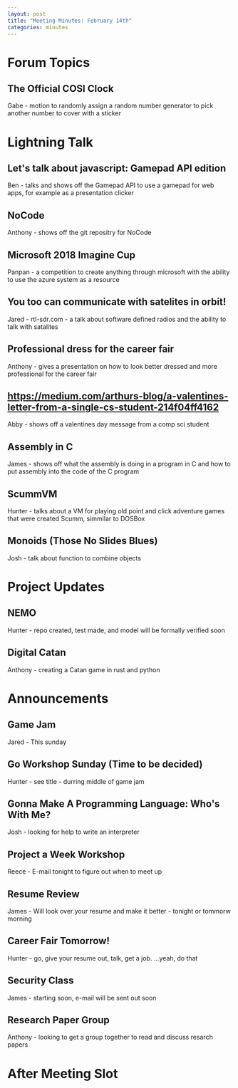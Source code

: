 ```yaml
---
layout: post
title: "Meeting Minutes: February 14th"
categories: minutes
---
```


# Forum Topics

## The Official COSI Clock
Gabe - motion to randomly assign a random number generator to pick another number to cover with a sticker

# Lightning Talk

## Let's talk about javascript: Gamepad API edition
Ben - talks and shows off the Gamepad API to use a gamepad for web apps, for example as a presentation clicker

## NoCode
Anthony - shows off the git repositry for NoCode

## Microsoft 2018 Imagine Cup
Panpan - a competition to create anything through microsoft with the ability to use the azure system as a resource

## You too can communicate with satelites in orbit!
Jared - rtl-sdr.com - a talk about software defined radios and the ability to talk with satalites

## Professional dress for the career fair
Anthony - gives a presentation on how to look better dressed and more professional for the career fair

## https://medium.com/arthurs-blog/a-valentines-letter-from-a-single-cs-student-214f04ff4162
Abby - shows off a valentines day message from a comp sci student

## Assembly in C
James - shows off what the assembly is doing in a program in C and how to put assembly into the code of the C program

## ScummVM
Hunter - talks about a VM for playing old point and click adventure games that were created Scumm, simmilar to DOSBox

## Monoids (Those No Slides Blues)
Josh - talk about function to combine objects

# Project Updates

## NEMO
Hunter - repo created, test made, and model will be formally verified soon

## Digital Catan
Anthony - creating a Catan game in rust and python

# Announcements

## Game Jam
Jared - This sunday

## Go Workshop Sunday (Time to be decided)
Hunter - see title - durring middle of game jam

## Gonna Make A Programming Language: Who's With Me?
Josh - looking for help to write an interpreter

## Project a Week Workshop
Reece - E-mail tonight to figure out when to meet up

## Resume Review
James - Will look over your resume and make it better - tonight or tommorw morning

## Career Fair Tomorrow!
Hunter - go, give your resume out, talk, get a job. ...yeah, do that

## Security Class
James - starting soon, e-mail will be sent out soon

## Research Paper Group
Anthony - looking to get a group together to read and discuss resarch papers

# After Meeting Slot

